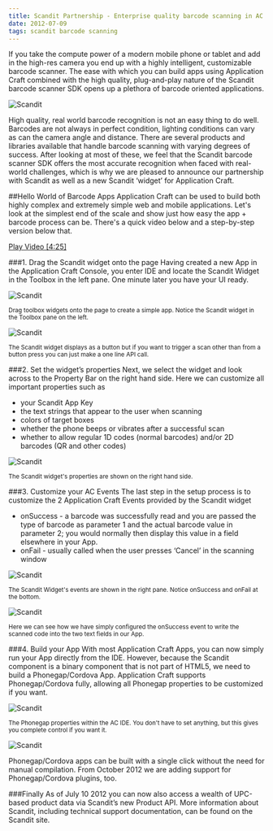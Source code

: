 ```yaml
---
title: Scandit Partnership - Enterprise quality barcode scanning in AC
date: 2012-07-09
tags: scandit barcode scanning
---
```



If you take the compute power of a modern mobile phone or tablet and add in the high-res camera you end up with a highly intelligent, customizable barcode scanner. The ease with which you can build apps using Application Craft combined with the high quality, plug-and-play nature of the Scandit barcode scanner SDK opens up a plethora of barcode oriented applications.

![Scandit](/img/blog/scandit-logo.png "Scandit barcode scanning")

High quality, real world barcode recognition is not an easy thing to do well. Barcodes are not always in perfect condition, lighting conditions can vary as can the camera angle and distance. There are several products and libraries available that handle barcode scanning with varying degrees of success. After looking at most of these, we feel that the Scandit barcode scanner SDK offers the most accurate recognition when faced with real-world challenges, which is why we are pleased to announce our partnership with Scandit as well as a new Scandit ‘widget’ for Application Craft.
 
##Hello World of Barcode Apps 
Application Craft can be used to build both highly complex and extremely simple web and mobile applications. Let's look at the simplest end of the scale and show just how easy the app + barcode process can be. There's a quick video below and a step-by-step version below that.
 
<a href="http://www.youtube.com/v/Qjt3pkZXJn8?autoplay=1&hd=1&fs=1&showsearch=0&rel=0&" target="_blank">Play Video [4:25]</a>

###1. Drag the Scandit widget onto the page
Having created a new App in the Application Craft Console,  you enter IDE and locate the Scandit Widget in the Toolbox in the left pane. One minute later you have your UI ready.

![Scandit](/img/blog/scandit-1.png "Scandit barcode scanning drag")

<sup>Drag toolbox widgets onto the page to create a simple app. Notice the Scandit widget in the Toolbox pane on the left.</sup>

![Scandit](/img/blog/scandit-2.png "Scandit barcode scanning widget properties")

<sup>The Scandit widget displays as a button but if you want to trigger a scan other than from a button press you can just make a one line API call.</sup>

 
###2. Set the widget’s properties
Next, we select the widget and look across to the Property Bar on the right hand side. Here we can customize all important properties such as 

 - your Scandit App Key
 - the text strings that appear to the user when scanning
 - colors of target boxes
 - whether the phone beeps or vibrates after a successful scan
 - whether to allow regular 1D codes (normal barcodes) and/or 2D barcodes (QR and other codes)

![Scandit](/img/blog/scandit-3.png "Scandit barcode widget properties")

<sup>The Scandit widget's properties are shown on the right hand side.</sup>
 
###3. Customize your AC Events
The last step in the setup process is to customize the 2 Application Craft Events provided by the Scandit widget

 - onSuccess - a barcode was successfully read and you are passed the type of barcode as parameter 1 and the actual barcode value in parameter 2; you would normally then display this value in a field elsewhere in your App.
 - onFail - usually called when the user presses ‘Cancel’ in the scanning window

![Scandit](/img/blog/scandit-4.png "Scandit barcode widget events")

<sup>The Scandit Widget's events are shown in the right pane. Notice onSuccess and onFail at the bottom.</sup>


![Scandit](/img/blog/scandit-5.png "Scandit barcode event code")

<sup>Here we can see how we have simply configured the onSuccess event to write the scanned code into the two text fields in our App.</sup>


###4. Build your App
With most Application Craft Apps, you can now simply run your App directly from the IDE. However, because the Scandit component is a binary component that is not part of HTML5, we need to build a Phonegap/Cordova App. Application Craft supports Phonegap/Cordova fully, allowing all Phonegap properties to be customized if you want.

![Scandit](/img/blog/scandit-6.png "Scandit barcode phonegap settings")

<sup>The Phonegap properties within the AC IDE. You don't have to set anything, but this gives you complete control if you want it.</sup>

![Scandit](/img/blog/scandit-7.png "Scandit barcode build phonegap")

Phonegap/Cordova apps can be built with a single click without the need for manual compilation. From October 2012 we are adding support for Phonegap/Cordova plugins, too.</sup>
 
###Finally
As of July 10 2012 you can now also access a wealth of UPC-based product data via Scandit’s new Product API. More information about Scandit, including technical support documentation, can be found on the Scandit site.